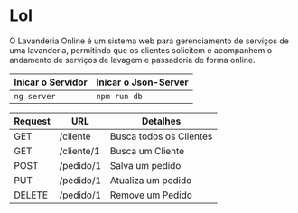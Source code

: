 # Lol

O Lavanderia Online é um sistema web para gerenciamento de serviços de uma lavanderia, permitindo que os clientes solicitem e acompanhem o andamento de serviços de lavagem e passadoria de forma online.

| Inicar o Servidor | Inicar o Json-Server |
| ----------------- | -------------------- |
| `ng server`       | `npm run db`         |

| Request | URL        | Detalhes                |
| ------- | ---------- | ----------------------- |
| GET     | /cliente   | Busca todos os Clientes |
| GET     | /cliente/1 | Busca um Cliente        |
| POST    | /pedido/1  | Salva um pedido         |
| PUT     | /pedido/1  | Atualiza um pedido      |
| DELETE  | /pedido/1  | Remove um Pedido        |
